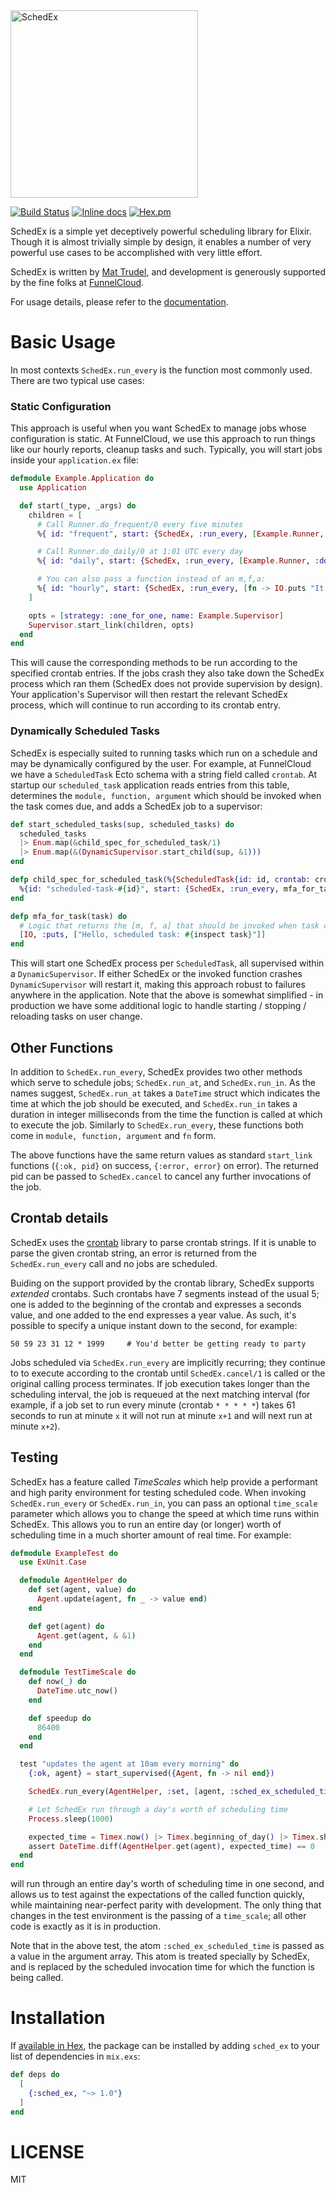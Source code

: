 <img src="https://user-images.githubusercontent.com/79646/36270991-42e8d440-124b-11e8-9bd6-17cfc02b77fa.png" alt="SchedEx" width="300"/>

[![Build Status](https://travis-ci.org/SchedEx/SchedEx.svg?branch=master)](https://travis-ci.org/SchedEx/SchedEx)
[![Inline docs](http://inch-ci.org/github/SchedEx/SchedEx.svg?branch=master&style=flat)](http://inch-ci.org/github/SchedEx/SchedEx)
[![Hex.pm](https://img.shields.io/hexpm/v/sched_ex.svg?style=flat-square)](https://hex.pm/packages/sched_ex)

SchedEx is a simple yet deceptively powerful scheduling library for Elixir. Though it is almost trivially simple by
design, it enables a number of very powerful use cases to be accomplished with very little effort.

SchedEx is written by [Mat Trudel](http://github.com/mtrudel), and development is generously supported by the fine folks
at [FunnelCloud](http://funnelcloud.io).

For usage details, please refer to the [documentation](https://hexdocs.pm/sched_ex).

# Basic Usage

In most contexts `SchedEx.run_every` is the function most commonly used. There are two typical use cases:

### Static Configuration

This approach is useful when you want SchedEx to manage jobs whose configuration is static. At FunnelCloud, we use this 
approach to run things like our hourly reports, cleanup tasks and such.  Typically, you will start jobs inside your
`application.ex` file:

```elixir
defmodule Example.Application do
  use Application

  def start(_type, _args) do
    children = [
      # Call Runner.do_frequent/0 every five minutes
      %{ id: "frequent", start: {SchedEx, :run_every, [Example.Runner, :do_frequent, [], "*/5 * * * *"]} },

      # Call Runner.do_daily/0 at 1:01 UTC every day
      %{ id: "daily", start: {SchedEx, :run_every, [Example.Runner, :do_daily, [], "1 1 * * *"]} },

      # You can also pass a function instead of an m,f,a:
      %{ id: "hourly", start: {SchedEx, :run_every, [fn -> IO.puts "It is the top of the hour" end, "0 * * * *"]} }
    ]

    opts = [strategy: :one_for_one, name: Example.Supervisor]
    Supervisor.start_link(children, opts)
  end
end
```

This will cause the corresponding methods to be run according to the specified crontab entries. If the jobs crash they
also take down the SchedEx process which ran them (SchedEx does not provide supervision by design). Your application's
Supervisor will then restart the relevant SchedEx process, which will continue to run according to its crontab entry.

### Dynamically Scheduled Tasks

SchedEx is especially suited to running tasks which run on a schedule and may be dynamically configured by the user. 
For example, at FunnelCloud we have a `ScheduledTask` Ecto schema with a string field called `crontab`. At startup our
`scheduled_task` application reads entries from this table, determines the `module, function, argument` which
should be invoked when the task comes due, and adds a SchedEx job to a supervisor:

```elixir
def start_scheduled_tasks(sup, scheduled_tasks) do
  scheduled_tasks
  |> Enum.map(&child_spec_for_scheduled_task/1)
  |> Enum.map(&(DynamicSupervisor.start_child(sup, &1)))
end

defp child_spec_for_scheduled_task(%{ScheduledTask{id: id, crontab: crontab} = task) do
  %{id: "scheduled-task-#{id}", start: {SchedEx, :run_every, mfa_for_task(task) ++ [crontab]}}
end

defp mfa_for_task(task) do
  # Logic that returns the [m, f, a] that should be invoked when task comes due
  [IO, :puts, ["Hello, scheduled task: #{inspect task}"]]
end
```

This will start one SchedEx process per `ScheduledTask`, all supervised within a `DynamicSupervisor`. If either SchedEx or
the invoked function crashes `DynamicSupervisor` will restart it, making this approach robust to failures anywhere in the
application. Note that the above is somewhat simplified - in production we have some additional logic to handle
starting / stopping / reloading tasks on user change.

## Other Functions

In addition to `SchedEx.run_every`, SchedEx provides two other methods which serve to schedule jobs; `SchedEx.run_at`,
and `SchedEx.run_in`. As the names suggest, `SchedEx.run_at` takes a `DateTime` struct which indicates the time at which
the job should be executed, and `SchedEx.run_in` takes a duration in integer milliseconds from the time the function is
called at which to execute the job. Similarly to `SchedEx.run_every`, these functions both come in `module, function,
argument` and `fn` form.

The above functions have the same return values as standard `start_link` functions (`{:ok, pid}` on success, `{:error,
error}` on error). The returned pid can be passed to `SchedEx.cancel` to cancel any further invocations of the job.

## Crontab details

SchedEx uses the [crontab](https://github.com/jshmrtn/crontab) library to parse crontab strings. If it is unable to
parse the given crontab string, an error is returned from the `SchedEx.run_every` call and no jobs are scheduled.

Buiding on the support provided by the crontab library, SchedEx supports *extended* crontabs. Such crontabs have
7 segments instead of the usual 5; one is added to the beginning of the crontab and expresses a seconds value, and one
added to the end expresses a year value. As such, it's possible to specify a unique instant down to the second, for
example:

```
50 59 23 31 12 * 1999     # You'd better be getting ready to party
```

Jobs scheduled via `SchedEx.run_every` are implicitly recurring; they continue to to execute according to the crontab
until `SchedEx.cancel/1` is called or the original calling process terminates. If job execution takes longer than the
scheduling interval, the job is requeued at the next matching interval (for example, if a job set to run every minute
(crontab `* * * * *`) takes 61 seconds to run at minute `x` it will not run at minute `x+1` and will next run at minute
`x+2`).

## Testing

SchedEx has a feature called *TimeScales* which help provide a performant and high parity environment for testing
scheduled code. When invoking `SchedEx.run_every` or `SchedEx.run_in`, you can pass an optional `time_scale` parameter
which allows you to change the speed at which time runs within SchedEx. This allows you to run an entire day (or longer)
worth of scheduling time in a much shorter amount of real time. For example:

```elixir
defmodule ExampleTest do
  use ExUnit.Case

  defmodule AgentHelper do
    def set(agent, value) do
      Agent.update(agent, fn _ -> value end)
    end

    def get(agent) do
      Agent.get(agent, & &1)
    end
  end

  defmodule TestTimeScale do
    def now(_) do
      DateTime.utc_now()
    end

    def speedup do
      86400
    end
  end

  test "updates the agent at 10am every morning" do
    {:ok, agent} = start_supervised({Agent, fn -> nil end})

    SchedEx.run_every(AgentHelper, :set, [agent, :sched_ex_scheduled_time], "* 10 * * *", time_scale: TestTimeScale)

    # Let SchedEx run through a day's worth of scheduling time
    Process.sleep(1000)

    expected_time = Timex.now() |> Timex.beginning_of_day() |> Timex.shift(hours: 34)
    assert DateTime.diff(AgentHelper.get(agent), expected_time) == 0
  end
end
```

will run through an entire day's worth of scheduling time in one second, and allows us to test against the expectations
of the called function quickly, while maintaining near-perfect parity with development. The only thing that changes in
the test environment is the passing of a `time_scale`; all other code is exactly as it is in production. 

Note that in the above test, the atom `:sched_ex_scheduled_time` is passed as a value in the argument array. This atom
is treated specially by SchedEx, and is replaced by the scheduled invocation time for which the function is being
called.

# Installation

If [available in Hex](https://hex.pm/docs/publish), the package can be installed
by adding `sched_ex` to your list of dependencies in `mix.exs`:

```elixir
def deps do
  [
    {:sched_ex, "~> 1.0"}
  ]
end
```

# LICENSE

MIT
